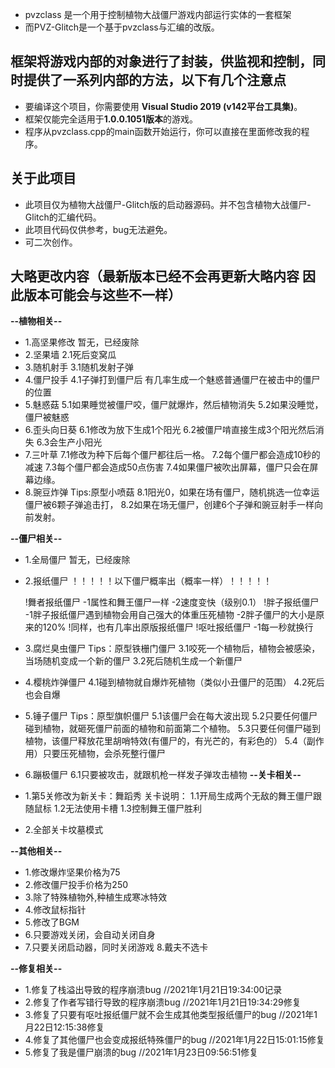 * pvzclass 是一个用于控制植物大战僵尸游戏内部运行实体的一套框架
* 而PVZ-Glitch是一个基于pvzclass与汇编的改版。

## 框架将游戏内部的对象进行了封装，供监视和控制，同时提供了一系列内部的方法，以下有几个注意点

* 要编译这个项目，你需要使用 **Visual Studio 2019 (v142平台工具集)**。
* 框架仅能完全适用于**1.0.0.1051版本**的游戏。
* 程序从pvzclass.cpp的main函数开始运行，你可以直接在里面修改我的程序。

## 关于此项目

* 此项目仅为植物大战僵尸-Glitch版的启动器源码。并不包含植物大战僵尸-Glitch的汇编代码。
* 此项目代码仅供参考，bug无法避免。
* 可二次创作。

## 大略更改内容（最新版本已经不会再更新大略内容 因此版本可能会与这些不一样）
**--植物相关--**
* 1.高坚果修改
	暂无，已经废除
* 2.坚果墙
	2.1死后变窝瓜
* 3.随机射手
	3.1随机发射子弹
* 4.僵尸投手
	4.1子弹打到僵尸后 有几率生成一个魅惑普通僵尸在被击中的僵尸的位置
* 5.魅惑菇
	5.1如果睡觉被僵尸咬，僵尸就爆炸，然后植物消失
	5.2如果没睡觉，僵尸被魅惑
* 6.歪头向日葵
	6.1修改为放下生成1个阳光
	6.2被僵尸啃直接生成3个阳光然后消失
	6.3会生产小阳光
* 7.三叶草
	7.1修改为种下后每个僵尸都往后一格。
	7.2每个僵尸都会造成10秒的减速
	7.3每个僵尸都会造成50点伤害
	7.4如果僵尸被吹出屏幕，僵尸只会在屏幕边缘。
* 8.豌豆炸弹
	Tips:原型小喷菇
	8.1阳光0，如果在场有僵尸，随机挑选一位幸运僵尸被6颗子弹追击打，
	8.2如果在场无僵尸，创建6个子弹和豌豆射手一样向前发射。
	
**--僵尸相关--**
* 1.全局僵尸
	暂无，已经废除
* 2.报纸僵尸
		！！！！！以下僵尸概率出（概率一样）！！！！！
		
	!舞者报纸僵尸
		-1属性和舞王僵尸一样
		-2速度变快（级别0.1）
	!胖子报纸僵尸
		-1胖子报纸僵尸遇到植物会用自己强大的体重压死植物
		-2胖子僵尸的大小是原来的120%
	!同样，也有几率出原版报纸僵尸
	!呕吐报纸僵尸
		-1每一秒就换行
* 3.腐烂臭虫僵尸
	Tips：原型铁栅门僵尸
	3.1咬死一个植物后，植物会被感染，当场随机变成一个新的僵尸
	3.2死后随机生成一个新僵尸
* 4.樱桃炸弹僵尸
	4.1碰到植物就自爆炸死植物（类似小丑僵尸的范围）
	4.2死后也会自爆
* 5.锤子僵尸
	Tips：原型旗帜僵尸
	5.1该僵尸会在每大波出现
	5.2只要任何僵尸碰到植物，就砸死僵尸前面的植物和前面第二个植物。
	5.3只要任何僵尸碰到植物，该僵尸释放花里胡哨特效(有僵尸的，有光芒的，有彩色的）
	5.4（副作用）只要压死植物，会杀死整行僵尸
* 6.蹦极僵尸
	6.1只要被攻击，就跟机枪一样发子弹攻击植物
**--关卡相关--**
* 1.第5关修改为新关卡：舞蹈秀
	关卡说明：
	1.1开局生成两个无敌的舞王僵尸跟随鼠标
	1.2无法使用卡槽
	1.3控制舞王僵尸胜利
* 2.全部关卡坟墓模式
	
**--其他相关--**
* 1.修改爆炸坚果价格为75
* 2.修改僵尸投手价格为250
* 3.除了特殊植物外,种植生成寒冰特效
* 4.修改鼠标指针
* 5.修改了BGM
* 6.只要游戏关闭，会自动关闭自身
* 7.只要关闭启动器，同时关闭游戏
8.戴夫不选卡

**--修复相关--**
* 1.修复了栈溢出导致的程序崩溃bug //2021年1月21日19:34:00记录
* 2.修复了作者写错行导致的程序崩溃bug //2021年1月21日19:34:29修复
* 3.修复了只要有呕吐报纸僵尸就不会生成其他类型报纸僵尸的bug //2021年1月22日12:15:38修复
* 4.修复了其他僵尸也会变成报纸特殊僵尸的bug //2021年1月22日15:01:15修复
* 5.修复了我是僵尸崩溃的bug //2021年1月23日09:56:51修复

